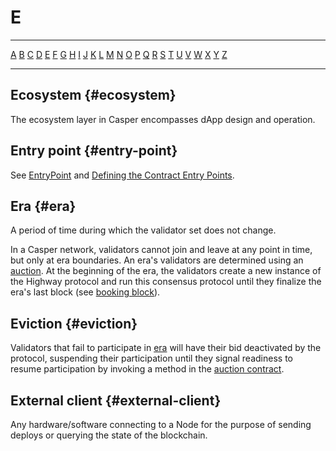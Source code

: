 # E

---

[A](A.md) [B](B.md) [C](C.md) [D](D.md) [E](E.md) [F](F.md) [G](G.md) [H](H.md) [I](I.md) [J](J.md) [K](K.md) [L](L.md) [M](M.md) [N](N.md) [O](O.md) [P](P.md) [Q](Q.md) [R](R.md) [S](S.md) [T](T.md) [U](U.md) [V](V.md) [W](W.md) [X](X.md) [Y](Y.md) [Z](Z.md)

---

## Ecosystem {#ecosystem}

The ecosystem layer in Casper encompasses dApp design and operation.

## Entry point {#entry-point}

See [EntryPoint](/dapp-dev-guide/sdkspec/types_chain/#entrypoint) and [Defining the Contract Entry Points](/dapp-dev-guide/writing-contracts/rust-contracts/#step-4-defining-the-contract-entry-points).

## Era {#era}

A period of time during which the validator set does not change.

In a Casper network, validators cannot join and leave at any point in time, but only at era boundaries. An era's validators are determined using an [auction](A.md#auction). At the beginning of the era, the validators create a new instance of the Highway protocol and run this consensus protocol until they finalize the era's last block (see [booking block](B.md#booking-block)).

## Eviction {#eviction}

Validators that fail to participate in [era](E.md#era) will have their bid deactivated by the protocol, suspending their participation until they signal readiness to resume participation by invoking a method in the [auction contract](A.md#auction-contract).

## External client {#external-client}

Any hardware/software connecting to a Node for the purpose of sending deploys or querying the state of the blockchain.
